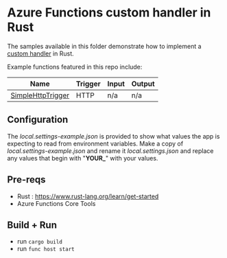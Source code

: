 # Azure Functions custom handler in Rust

The samples available in this folder demonstrate how to implement a [custom handler](https://docs.microsoft.com/azure/azure-functions/functions-custom-handlers) in Rust.

Example functions featured in this repo include:

| Name | Trigger | Input | Output |
|------|---------|-------|--------|
| [SimpleHttpTrigger](./simplehttptrigger) | HTTP | n/a   | n/a |

## Configuration

The *local.settings-example.json* is provided to show what values the app is expecting to read from environment variables. Make a copy of *local.settings-example.json* and rename it *local.settings.json* and replace any values that begin with "**YOUR_**" with your values.

## Pre-reqs

- Rust : https://www.rust-lang.org/learn/get-started
- Azure Functions Core Tools

## Build + Run

- run `cargo build`
- run `func host start`
